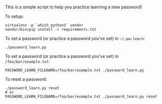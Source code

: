 This is a simple script to help you practice learning a new password!

To setup:

    virtualenv -p `which python3` vendor
    vendor/bin/pip install -r requirements.txt

To set a password (or practice a password you’ve set) in `~/.pw-learn`:

    ./password_learn.py

To set a password (or practice a password you’ve set) in `/foo/bar/example.txt`:

    PASSWORD_LEARN_FILENAME=/foo/bar/example.txt ./password_learn.py

To reset a password:

    ./password_learn.py reset
    # or
    PASSWORD_LEARN_FILENAME=/foo/bar/example.txt ./password_learn.py reset

